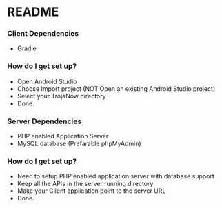 # README #

### Client Dependencies ###

* Gradle

### How do I get set up? ###

* Open Android Studio
* Choose Import project (NOT Open an existing Android Studio project)
* Select your TrojaNow directory
* Done.

### Server Dependencies ###

* PHP enabled Application Server
* MySQL database (Prefarable phpMyAdmin)

### How do I get set up? ###

* Need to setup PHP enabled application server with database support
* Keep all the APIs in the server running directory
* Make your Client application point to the server URL
* Done.